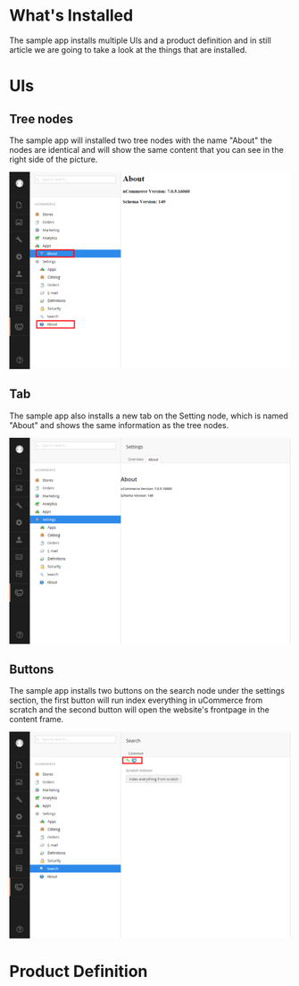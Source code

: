 ﻿# What's Installed

The sample app installs multiple UIs and a product definition and in still article we are going to take a look at the things that are installed.

# UIs

## Tree nodes

The sample app will installed two tree nodes with the name "About" the nodes are identical and will show the same content that you can see in the right side of the picture.

![image](images/what-is-installed-1.png)

## Tab

The sample app also installs a new tab on the Setting node, which is named "About" and shows the same information as the tree nodes.

![image](images/what-is-installed-2.png)

## Buttons

The sample app installs two buttons on the search node under the settings section, the first button will run index everything in uCommerce from scratch and the second button will open the website's frontpage in the content frame.

![image](images/what-is-installed-3.png)

# Product Definition

